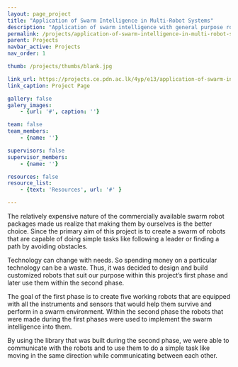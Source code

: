 ```yaml
---
layout: page_project
title: "Application of Swarm Intelligence in Multi-Robot Systems"
description: "Application of swarm intelligence with general purpose robots."
permalink: /projects/application-of-swarm-intelligence-in-multi-robot-systems/
parent: Projects
navbar_active: Projects
nav_order: 1

thumb: /projects/thumbs/blank.jpg

link_url: https://projects.ce.pdn.ac.lk/4yp/e13/application-of-swarm-intelligence-in-multi-robot-systems
link_caption: Project Page

gallery: false
galery_images:
    - {url: '#', caption: ''}

team: false
team_members:
    - {name: ''}

supervisors: false
supervisor_members:
    - {name: ''}

resources: false
resource_list:
    - {text: 'Resources', url: '#' }

---
```


The relatively expensive nature of the commercially available swarm robot packages made us realize that making them by ourselves is the better choice. Since the primary aim of this project is to create a swarm of robots that are capable of doing simple tasks like following a leader or finding a path by avoiding obstacles.

Technology can change with needs. So spending money on a particular technology can be a waste. Thus, it was decided to design and build customized robots that suit our purpose within this project’s first phase and later use them within the second phase.

The goal of the first phase is to create five working robots that are equipped with all the instruments and sensors that would help them survive and perform in a swarm environment. Within the second phase the robots that were made during the first phases were used to implement the swarm intelligence into them.

By using the library that was built during the second phase, we were able to communicate with the robots and to use them to do a simple task like moving in the same direction while communicating between each other.
